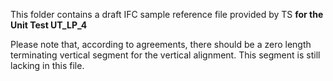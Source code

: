 This folder contains a draft IFC sample reference file provided by TS **for the Unit Test UT_LP_4**

Please note that, according to agreements, there should be a zero length terminating vertical segment for the vertical alignment. This segment is still lacking in this file.
